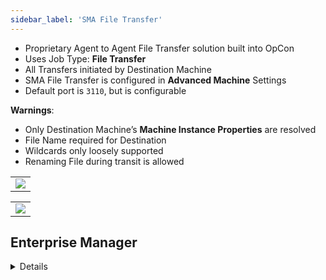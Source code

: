 ```yaml
---
sidebar_label: 'SMA File Transfer'
---
```


* Proprietary Agent to Agent File Transfer solution built into OpCon
* Uses Job Type: **File Transfer**
* All Transfers initiated by Destination Machine
* SMA File Transfer is configured in **Advanced Machine** Settings
* Default port is ```3110```, but is configurable

**Warnings**:  

* Only Destination Machine’s **Machine Instance Properties** are resolved
* File Name required for Destination
* Wildcards only loosely supported
* Renaming File during transit is allowed

||
|---|
|![](../static/imgbasic/File_Transfer_Task_Details_SM.png)|

||
|---|
|![](../static/imgbasic/File_Transfer_Options_SM.png)|


## Enterprise Manager

<details>

||
|---|
|![](../static/imgbasic/434.png)|

||
|---|
|![](../static/imgbasic/435.png)|

</details>